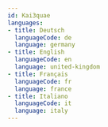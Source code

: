 ```yaml
---
id: Kai3quae
languages:
- title: Deutsch
  languageCode: de
  language: germany
- title: English
  languageCode: en
  language: united-kingdom
- title: Français
  languageCode: fr
  language: france
- title: Italiano
  languageCode: it
  language: italy
---
```

